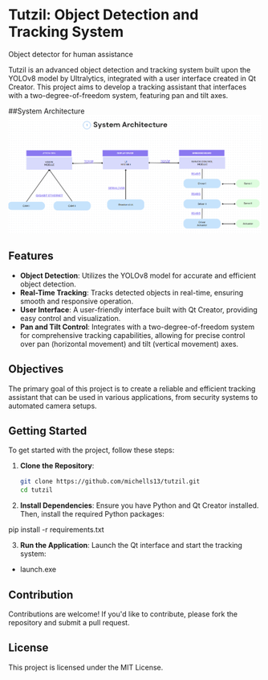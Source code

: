 # Tutzil: Object Detection and Tracking System
Object detector for human assistance 

Tutzil is an advanced object detection and tracking system built upon the YOLOv8 model by Ultralytics, integrated with a user interface created in Qt Creator. This project aims to develop a tracking assistant that interfaces with a two-degree-of-freedom system, featuring pan and tilt axes.

##System Architecture 
![Mi imagen](./Assets/System_arch.png)



## Features

- **Object Detection**: Utilizes the YOLOv8 model for accurate and efficient object detection.
- **Real-Time Tracking**: Tracks detected objects in real-time, ensuring smooth and responsive operation.
- **User Interface**: A user-friendly interface built with Qt Creator, providing easy control and visualization.
- **Pan and Tilt Control**: Integrates with a two-degree-of-freedom system for comprehensive tracking capabilities, allowing for precise control over pan (horizontal movement) and tilt (vertical movement) axes.

## Objectives

The primary goal of this project is to create a reliable and efficient tracking assistant that can be used in various applications, from security systems to automated camera setups.

## Getting Started

To get started with the project, follow these steps:

1. **Clone the Repository**:
   ```bash
   git clone https://github.com/michells13/tutzil.git
   cd tutzil  
   
2. **Install Dependencies**:
Ensure you have Python and Qt Creator installed. Then, install the required Python packages:

pip install -r requirements.txt

3. **Run the Application**:
Launch the Qt interface and start the tracking system:
- launch.exe

## Contribution
Contributions are welcome! If you'd like to contribute, please fork the repository and submit a pull request.

## License
This project is licensed under the MIT License.
